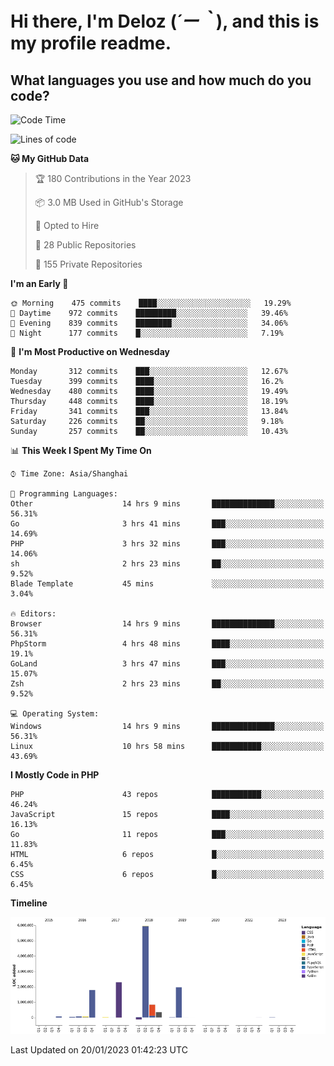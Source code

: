 # **Hi there, I'm Deloz (*´ー｀*), and this is my profile readme.**
<!--  [![Profile views](https://gpvc.arturio.dev/dank-del)](https://github.com/dank-del) -->
## **What languages you use and how much do you code?**

<!--START_SECTION:waka-->
![Code Time](http://img.shields.io/badge/Code%20Time-725%20hrs%2042%20mins-blue)

![Lines of code](https://img.shields.io/badge/From%20Hello%20World%20I%27ve%20Written-13%20Million%20lines%20of%20code-blue)

**🐱 My GitHub Data** 

> 🏆 180 Contributions in the Year 2023
 > 
> 📦 3.0 MB Used in GitHub's Storage 
 > 
> 💼 Opted to Hire
 > 
> 📜 28 Public Repositories 
 > 
> 🔑 155 Private Repositories  
 > 
**I'm an Early 🐤** 

```text
🌞 Morning    475 commits    ████░░░░░░░░░░░░░░░░░░░░░   19.29% 
🌆 Daytime    972 commits    █████████░░░░░░░░░░░░░░░░   39.46% 
🌃 Evening    839 commits    ████████░░░░░░░░░░░░░░░░░   34.06% 
🌙 Night      177 commits    █░░░░░░░░░░░░░░░░░░░░░░░░   7.19%

```
📅 **I'm Most Productive on Wednesday** 

```text
Monday       312 commits    ███░░░░░░░░░░░░░░░░░░░░░░   12.67% 
Tuesday      399 commits    ████░░░░░░░░░░░░░░░░░░░░░   16.2% 
Wednesday    480 commits    ████░░░░░░░░░░░░░░░░░░░░░   19.49% 
Thursday     448 commits    ████░░░░░░░░░░░░░░░░░░░░░   18.19% 
Friday       341 commits    ███░░░░░░░░░░░░░░░░░░░░░░   13.84% 
Saturday     226 commits    ██░░░░░░░░░░░░░░░░░░░░░░░   9.18% 
Sunday       257 commits    ██░░░░░░░░░░░░░░░░░░░░░░░   10.43%

```


📊 **This Week I Spent My Time On** 

```text
⌚︎ Time Zone: Asia/Shanghai

💬 Programming Languages: 
Other                    14 hrs 9 mins       ██████████████░░░░░░░░░░░   56.31% 
Go                       3 hrs 41 mins       ███░░░░░░░░░░░░░░░░░░░░░░   14.69% 
PHP                      3 hrs 32 mins       ███░░░░░░░░░░░░░░░░░░░░░░   14.06% 
sh                       2 hrs 23 mins       ██░░░░░░░░░░░░░░░░░░░░░░░   9.52% 
Blade Template           45 mins             ░░░░░░░░░░░░░░░░░░░░░░░░░   3.04%

🔥 Editors: 
Browser                  14 hrs 9 mins       ██████████████░░░░░░░░░░░   56.31% 
PhpStorm                 4 hrs 48 mins       ████░░░░░░░░░░░░░░░░░░░░░   19.1% 
GoLand                   3 hrs 47 mins       ███░░░░░░░░░░░░░░░░░░░░░░   15.07% 
Zsh                      2 hrs 23 mins       ██░░░░░░░░░░░░░░░░░░░░░░░   9.52%

💻 Operating System: 
Windows                  14 hrs 9 mins       ██████████████░░░░░░░░░░░   56.31% 
Linux                    10 hrs 58 mins      ███████████░░░░░░░░░░░░░░   43.69%

```

**I Mostly Code in PHP** 

```text
PHP                      43 repos            ███████████░░░░░░░░░░░░░░   46.24% 
JavaScript               15 repos            ████░░░░░░░░░░░░░░░░░░░░░   16.13% 
Go                       11 repos            ███░░░░░░░░░░░░░░░░░░░░░░   11.83% 
HTML                     6 repos             █░░░░░░░░░░░░░░░░░░░░░░░░   6.45% 
CSS                      6 repos             █░░░░░░░░░░░░░░░░░░░░░░░░   6.45%

```


**Timeline**

![Chart not found](https://raw.githubusercontent.com/deloz/deloz/main/charts/bar_graph.png) 


 Last Updated on 20/01/2023 01:42:23 UTC
<!--END_SECTION:waka-->
